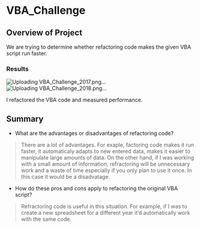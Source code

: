 # VBA_Challenge

## Overview of Project
We are trying to determine whether refactoring code makes the given VBA script run faster. 


### Results
![Uploading VBA_Challenge_2017.png…]()
![Uploading VBA_Challenge_2018.png…]()

I refactored the VBA code and measured performance. 

## Summary

- What are the advantages or disadvantages of refactoring code?

>There are a lot of advantages. For exaple, factoring code makes it run faster, it automaticaly adapts to new entered data, makes it easier to manipulate large amounts of data. On the other hand, if I was working with a small amount of information, refractoring will be unnecessary work and a waste of time especially if you only plan to use it once. In this case it would be a disadvatage. 


- How do these pros and cons apply to refactoring the original VBA script?

>Refractoring code is useful in this situation. For example, if I was to create a new spreadsheet for a different year it’d automatically work with the same code. 

